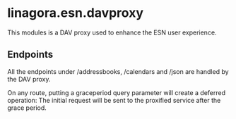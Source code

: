 # linagora.esn.davproxy

This modules is a DAV proxy used to enhance the ESN user experience.

## Endpoints

All the endpoints under /addressbooks, /calendars and /json are handled by the DAV proxy.

On any route, putting a graceperiod query parameter will create a deferred operation: The initial request will be sent to the proxified service after the grace period.
